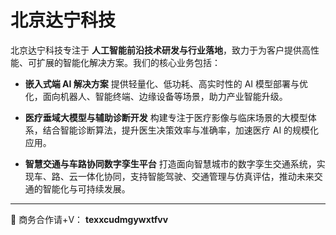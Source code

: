 
# 北京达宁科技

北京达宁科技专注于 **人工智能前沿技术研发与行业落地**，致力于为客户提供高性能、可扩展的智能化解决方案。我们的核心业务包括：

* **嵌入式端 AI 解决方案**
  提供轻量化、低功耗、高实时性的 AI 模型部署与优化，面向机器人、智能终端、边缘设备等场景，助力产业智能升级。

* **医疗垂域大模型与辅助诊断开发**
  构建专注于医疗影像与临床场景的大模型体系，结合智能诊断算法，提升医生决策效率与准确率，加速医疗 AI 的规模化应用。

* **智慧交通与车路协同数字孪生平台**
  打造面向智慧城市的数字孪生交通系统，实现车、路、云一体化协同，支持智能驾驶、交通管理与仿真评估，推动未来交通的智能化与可持续发展。

---

📩 商务合作请+V： **texxcudmgywxtfvv**

